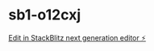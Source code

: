 # sb1-o12cxj

[Edit in StackBlitz next generation editor ⚡️](https://stackblitz.com/~/github.com/Tison12345/sb1-o12cxj)
